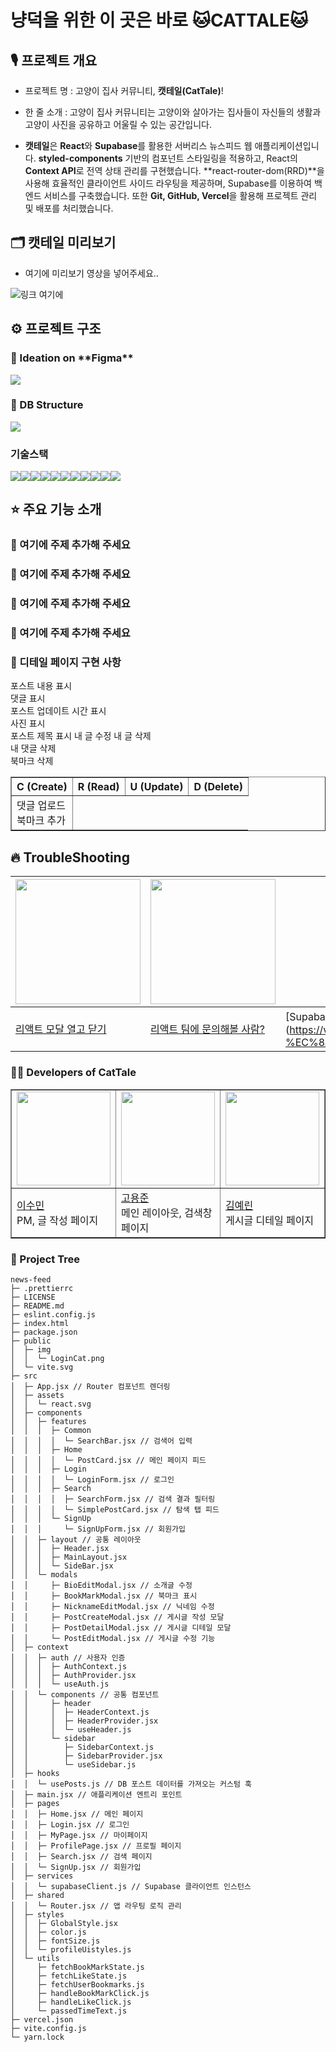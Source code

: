 <h1>냥덕을 위한 이 곳은 바로 🐱CATTALE🐱</h1>
<h2>🎙️ 프로젝트 개요</h2>

- 프로젝트 명 : 고양이 집사 커뮤니티, **캣테일(CatTale)**!

- 한 줄 소개 : 고양이 집사 커뮤니티는 고양이와 살아가는 집사들이 자신들의 생활과 고양이 사진을 공유하고 어울릴 수 있는 공간입니다.
- **캣테일**은 **React**와 **Supabase**를 활용한 서버리스 뉴스피드 웹 애플리케이션입니다. **styled-components** 기반의 컴포넌트 스타일링을 적용하고, React의 **Context API**로 전역 상태 관리를 구현했습니다. **react-router-dom(RRD)**을 사용해 효율적인 클라이언트 사이드 라우팅을 제공하며, Supabase를 이용하여 백엔드 서비스를 구축했습니다. 또한 **Git, GitHub, Vercel**을 활용해 프로젝트 관리 및 배포를 처리했습니다.

<h2>🗂️ 캣테일 미리보기</h2>

- 여기에 미리보기 영상을 넣어주세요..

![링크 여기에]()

<h2>⚙️ 프로젝트 구조</h2>
<h3>🌱 Ideation on **Figma**</h3>
<img src="https://i.ibb.co/yczJS55t/2025-02-18-10-29-40.png">

<h3>🔨 DB Structure</h3>
<img src="https://i.ibb.co/XZtzkkv5/supabase-schema-abtgpogydlsfqgmzgunp-1.png">

<h3>기술스택</h3>
<img src="https://img.shields.io/badge/React-61DAFB?style=for-the-badge&logo=react&logoColor=white"><img src="https://img.shields.io/badge/Vite-646CFF?style=for-the-badge&logo=vite&logoColor=white"><img src="https://img.shields.io/badge/Vercel-000000?style=for-the-badge&logo=vercel&logoColor=white"><img src="https://img.shields.io/badge/HTML5-E34F26?style=for-the-badge&logo=html5&logoColor=white"><img src="https://img.shields.io/badge/Styled%20Components-DB7093?style=for-the-badge&logo=styled-components&logoColor=white"><img src="https://img.shields.io/badge/React%20Router%20Dom-CA4245?style=for-the-badge&logo=react-router&logoColor=white"><img src="https://img.shields.io/badge/Supabase-3ECF8E?style=for-the-badge&logo=supabase&logoColor=white"><img src="https://img.shields.io/badge/ESLint-4B32C3?style=for-the-badge&logo=eslint&logoColor=white"><img src="https://img.shields.io/badge/Prettier-F7B93E?style=for-the-badge&logo=prettier&logoColor=white"><img src="https://img.shields.io/badge/Figma-F24E1E?style=for-the-badge&logo=figma&logoColor=white"><img src="https://img.shields.io/badge/Excalidraw-6965DB?style=for-the-badge&logo=excalidraw&logoColor=white">

<h2>⭐ 주요 기능 소개</h2>
<h3>🔨 여기에 주제 추가해 주세요</h3>

<h3>🔨 여기에 주제 추가해 주세요</h3>

<h3>🔨 여기에 주제 추가해 주세요</h3>

<h3>🔨 여기에 주제 추가해 주세요</h3>

<h3>🔨 디테일 페이지 구현 사항</h3>

<table border="1" style="table-layout: fixed; width: 100%;">
  <tr>
    <th>C (Create)</th>
    <th>R (Read)</th>
    <th>U (Update)</th>
    <th>D (Delete)</th>
  </tr>
  <tr>
    <td>댓글 업로드<br>북마크 추가</td>
    <td">포스트 내용 표시<br>댓글 표시<br>포스트 업데이트 시간 표시<br>사진 표시<br>포스트 제목 표시</td>
    <td">내 글 수정</td>
    <td">내 글 삭제<br>내 댓글 삭제<br>북마크 삭제</td>
  </tr>
</table>

<h2>🔥 TroubleShooting</h2>

| <img src="https://velog.velcdn.com/images/ye21iin/post/e513101d-e6d6-4521-9d3a-d71b4df5f2a9/image.png" width="200">                                                              | <img src="https://velog.velcdn.com/images/ye21iin/post/bca98a15-52fa-4919-94a0-cc5fadab220f/image.png" width="200"> | <img src="https://velog.velcdn.com/images/ye21iin/post/e752bc51-eebf-46dc-9270-781374d7c38f/image.png" width="200"> | <img src="https://velog.velcdn.com/images/ye21iin/post/419f7bfd-de0a-4606-b8ff-22a8977e20b9/image.png" width="200"> |
| -------------------------------------------------------------------------------------------------------------------------------------------------------------------------------- | ------------------------------------------------------------------------------------------------------------------- | ------------------------------------------------------------------------------------------------------------------- | ------------------------------------------------------------------------------------------------------------------- |
| [리액트 모달 열고 닫기](https://velog.io/@ye21iin/React%EB%89%B4%EC%8A%A4%ED%94%BC%EB%93%9C-%EB%A6%AC%EC%95%A1%ED%8A%B8-%EB%AA%A8%EB%8B%AC-%EC%97%B4%EA%B3%A0%EB%8B%AB%EA%B8%B0) | [리액트 팀에 문의해볼 사람?](https://velog.io/@ye21iin/React)                                                       | [Supabase URL 문제](https://velog.io/@suminlee0409/%ED%8A%B8%EB%9F%AC%EB%B8%94-%EC%8A%88%ED%8C%85-%                 |

<h3>👩‍💻 Developers of CatTale</h3>
<table border="1" style="table-layout: fixed; width: 100%;">
  <tr>
    <td><img src="https://ca.slack-edge.com/T06B9PCLY1E-U081PDNMJUC-89f6d2d0d6f9-512" width="150" height="150" /></td>
    <td><img src="https://teamsparta.notion.site/image/https%3A%2F%2Fprod-files-secure.s3.us-west-2.amazonaws.com%2F83c75a39-3aba-4ba4-a792-7aefe4b07895%2F198fd683-95af-47cc-a21f-6097470b26a0%2Fimage.png?table=block&id=03bf68ad-34e5-4ea6-bea3-839b93755324&spaceId=83c75a39-3aba-4ba4-a792-7aefe4b07895&width=570&userId=&cache=v2" width="150" height="150" /></td>
    <td><img src="https://ca.slack-edge.com/T06B9PCLY1E-U085UV7EFJ8-2d508440fcb7-512" width="150" height="150" /></td>
    <td><img src="https://ca.slack-edge.com/T06B9PCLY1E-U0826AQQD8D-21212b12fa34-512" width="150" height="150" /></td>
    <td><img src="https://ca.slack-edge.com/T06B9PCLY1E-U08091A9WCA-96a193c11de1-512" width="150" height="150" /></td>
    <td><img src="https://ca.slack-edge.com/T06B9PCLY1E-U085TP6610T-d80baf6fe23e-512" width="150" height="150" /></td>
  </tr>
  </tr>
  <tr>
    <td><a href="https://github.com/Sumin-Lee12">이수민</a><br><span>PM, 글 작성 페이지</span></td>
    <td><a href="https://github.com/mbdyjk">고용준</a><br><span>메인 레이아웃, 검색창 페이지</span></td>
    <td><a href="https://github.com/ye21iin">김예린</a><br><span>게시글 디테일 페이지</span></td>
    <td><a href="https://github.com/shoney02">김시헌</a><br><span>북마크 페이지</span></td>
    <td><a href="https://github.com/parkminjo">박민조</a><br><span>로그인&회원가입 페이지, 메인 페이지</span></td>
    <td><a href="https://github.com/woozizi">최종욱</a><br><span>마이 페이지, 프로필 수정</span></td>
  </tr>
</table>

<h3>🌳 Project Tree</h3>

```
news-feed
├─ .prettierrc
├─ LICENSE
├─ README.md
├─ eslint.config.js
├─ index.html
├─ package.json
├─ public
│  ├─ img
│  │  └─ LoginCat.png
│  └─ vite.svg
├─ src
│  ├─ App.jsx // Router 컴포넌트 렌더링
│  ├─ assets
│  │  └─ react.svg
│  ├─ components
│  │  ├─ features
│  │  │  ├─ Common
│  │  │  │  └─ SearchBar.jsx // 검색어 입력
│  │  │  ├─ Home
│  │  │  │  └─ PostCard.jsx // 메인 페이지 피드
│  │  │  ├─ Login
│  │  │  │  └─ LoginForm.jsx // 로그인
│  │  │  ├─ Search
│  │  │  │  ├─ SearchForm.jsx // 검색 결과 필터링
│  │  │  │  └─ SimplePostCard.jsx // 탐색 탭 피드
│  │  │  └─ SignUp
│  │  │     └─ SignUpForm.jsx // 회원가입
│  │  ├─ layout // 공통 레이아웃
│  │  │  ├─ Header.jsx
│  │  │  ├─ MainLayout.jsx
│  │  │  └─ SideBar.jsx
│  │  └─ modals
│  │     ├─ BioEditModal.jsx // 소개글 수정
│  │     ├─ BookMarkModal.jsx // 북마크 표시
│  │     ├─ NicknameEditModal.jsx // 닉네임 수정
│  │     ├─ PostCreateModal.jsx // 게시글 작성 모달
│  │     ├─ PostDetailModal.jsx // 게시글 디테일 모달
│  │     └─ PostEditModal.jsx // 게시글 수정 기능
│  ├─ context
│  │  ├─ auth // 사용자 인증
│  │  │  ├─ AuthContext.js
│  │  │  ├─ AuthProvider.jsx
│  │  │  └─ useAuth.js
│  │  └─ components // 공통 컴포넌트
│  │     ├─ header
│  │     │  ├─ HeaderContext.js
│  │     │  ├─ HeaderProvider.jsx
│  │     │  └─ useHeader.js
│  │     └─ sidebar
│  │        ├─ SidebarContext.js
│  │        ├─ SidebarProvider.jsx
│  │        └─ useSidebar.js
│  ├─ hooks
│  │  └─ usePosts.js // DB 포스트 데이터를 가져오는 커스텀 훅
│  ├─ main.jsx // 애플리케이션 엔트리 포인트
│  ├─ pages
│  │  ├─ Home.jsx // 메인 페이지
│  │  ├─ Login.jsx // 로그인
│  │  ├─ MyPage.jsx // 마이페이지
│  │  ├─ ProfilePage.jsx // 프로필 페이지
│  │  ├─ Search.jsx // 검색 페이지
│  │  └─ SignUp.jsx // 회원가입
│  ├─ services
│  │  └─ supabaseClient.js // Supabase 클라이언트 인스턴스
│  ├─ shared
│  │  └─ Router.jsx // 앱 라우팅 로직 관리
│  ├─ styles
│  │  ├─ GlobalStyle.jsx
│  │  ├─ color.js
│  │  ├─ fontSize.js
│  │  └─ profileUistyles.js
│  └─ utils
│     ├─ fetchBookMarkState.js
│     ├─ fetchLikeState.js
│     ├─ fetchUserBookmarks.js
│     ├─ handleBookMarkClick.js
│     ├─ handleLikeClick.js
│     └─ passedTimeText.js
├─ vercel.json
├─ vite.config.js
└─ yarn.lock
```
